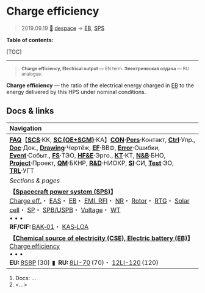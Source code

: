 # Charge efficiency
> 2019.09.19 [🚀](../index/index.md) [despace](index.md) → [EB](eb.md), [SPS](sps.md)

**Table of contents:**

[TOC]

---

> <small>**Charge efficiency, Electrical output** — EN term. **Электрическая отдача** — RU analogue.</small>

**Charge efficiency** — the ratio of the electrical energy charged in [EB](eb.md) to the energy delivered by this HPS under nominal conditions.



## Docs & links
|Navigation|
|:-|
|**[FAQ](faq.md)**【**[SCS](scs.md)**·КК, **[SC (OE+SGM)](sc.md)**·КА】**[CON](contact.md)·[Pers](person.md)**·Контакт, **[Ctrl](control.md)**·Упр., **[Doc](doc.md)**·Док., **[Drawing](drawing.md)**·Чертёж, **[EF](ef.md)**·ВВФ, **[Error](error.md)**·Ошибки, **[Event](event.md)**·Событ., **[FS](fs.md)**·ТЭО, **[HF&E](hfe.md)**·Эрго., **[KT](kt.md)**·КТ, **[N&B](nnb.md)**·БНО, **[Project](project.md)**·Проект, **[QM](qm.md)**·БКНР, **[R&D](rnd.md)**·НИОКР, **[SI](si.md)**·СИ, **[Test](test.md)**·ЭО, **[TRL](trl.md)**·УГТ|
|*Sections & pages*|
|**【[Spacecraft power system (SPS)](sps.md)】**<br> [Charge eff.](charge_eff.md)・ [EAS](eas.md)・ [EB](eb.md)・ [EMI, RFI](emi.md)・ [NR](nr.md)・ [Rotor](iu.md)・ [RTG](rtg.md)・ [Solar cell](sp.md)・ [SP](sp.md)・ [SPB/USPB](suspb.md)・ [Voltage](sps.md)・ [WT](wt.md)<br>• • •<br> **RF/CIF:** [BAK‑01](eas_lst.md)・ [KAS‑LOA](eas_lst.md)|
|**【[Chemical source of electricity (CSE), Electric battery (EB)](eb.md)】**<br> [Charge efficiency](charge_eff.md) <br>• • •<br> **EU:** [8S8P](eb_lst.md) (30)  ▮  **RU:** [8LI-70](eb_lst.md) (70)・ [12LI-120](eb_lst.md) (120)|

   1. Docs: …
   1. <…>
